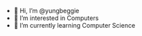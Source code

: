 - 👋 Hi, I’m @yungbeggie
- 👀 I’m interested in Computers
- 🌱 I’m currently learning Computer Science

<!---
yungbeggie/yungbeggie is a ✨ special ✨ repository because its `README.md` (this file) appears on your GitHub profile.
You can click the Preview link to take a look at your changes.
--->
